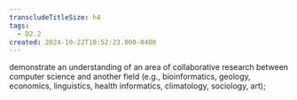 ```yaml
---
transcludeTitleSize: h4
tags:
  - D2.2
created: 2024-10-22T10:52:23.000-0400
---
```

demonstrate an understanding of an area of collaborative research between computer science and another field (e.g., bioinformatics, geology, economics, linguistics, health informatics, climatology, sociology, art);